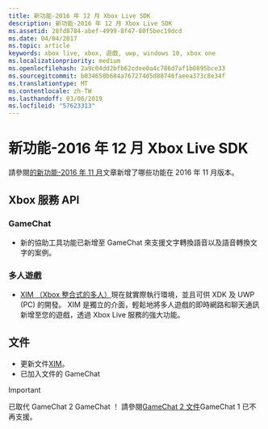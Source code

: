 ```yaml
---
title: 新功能-2016 年 12 月 Xbox Live SDK
description: 新功能-2016 年 12 月 Xbox Live SDK
ms.assetid: 28fd8784-abef-4999-8f47-80f5bec19dcd
ms.date: 04/04/2017
ms.topic: article
keywords: xbox live, xbox, 遊戲, uwp, windows 10, xbox one
ms.localizationpriority: medium
ms.openlocfilehash: 2a9c04dd2bfb62cdee0a4c786d7af1b0895bce33
ms.sourcegitcommit: b034650b684a767274d5d88746faeea373c8e34f
ms.translationtype: MT
ms.contentlocale: zh-TW
ms.lasthandoff: 03/06/2019
ms.locfileid: "57623313"
---
```

# <a name="whats-new-for-the-xbox-live-sdk---december-2016"></a>新功能-2016 年 12 月 Xbox Live SDK

請參閱[的新功能-2016 年 11 月](1611-whats-new.md)文章新增了哪些功能在 2016 年 11 月版本。

## <a name="xbox-services-api"></a>Xbox 服務 API

### <a name="gamechat"></a>GameChat

* 新的協助工具功能已新增至 GameChat 來支援文字轉換語音以及語音轉換文字的案例。

### <a name="multiplayer"></a>多人遊戲

* [XIM （Xbox 整合式的多人）](../multiplayer/xbox-integrated-multiplayer.md)現在就實際執行環境，並且可供 XDK 及 UWP (PC) 的開發。  XIM 是獨立的介面，輕鬆地將多人遊戲的即時網路和聊天通訊新增至您的遊戲，透過 Xbox Live 服務的強大功能。

## <a name="documentation"></a>文件
* 更新文件[XIM](../multiplayer/xbox-integrated-multiplayer.md)。
* 已加入文件的 GameChat

> [!IMPORTANT]
> 已取代 GameChat 2 GameChat ！ 請參閱[GameChat 2 文件](../multiplayer/chat/game-chat-2-overview.md)GameChat 1 已不再支援。